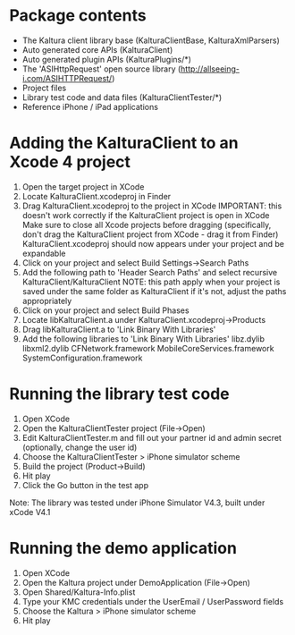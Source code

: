 Package contents
=================
 - The Kaltura client library base (KalturaClientBase, KalturaXmlParsers)
 - Auto generated core APIs (KalturaClient)
 - Auto generated plugin APIs (KalturaPlugins/*)
 - The 'ASIHttpRequest' open source library (http://allseeing-i.com/ASIHTTPRequest/)
 - Project files
 - Library test code and data files (KalturaClientTester/*)
 - Reference iPhone / iPad applications

Adding the KalturaClient to an Xcode 4 project
=============================================
1. Open the target project in XCode
2. Locate KalturaClient.xcodeproj in Finder
3. Drag KalturaClient.xcodeproj to the project in XCode
	IMPORTANT: this doesn't work correctly if the KalturaClient project is open in XCode
		Make sure to close all Xcode projects before dragging (specifically, don't drag
		the KalturaClient project from XCode - drag it from Finder)
	KalturaClient.xcodeproj should now appears under your project and be expandable
4. Click on your project and select Build Settings->Search Paths
5. Add the following path to 'Header Search Paths' and select recursive
	KalturaClient/KalturaClient
	NOTE: this path apply when your project is saved under the same folder as KalturaClient
		if it's not, adjust the paths appropriately
6. Click on your project and select Build Phases
7. Locate libKalturaClient.a under KalturaClient.xcodeproj->Products
8. Drag libKalturaClient.a to 'Link Binary With Libraries'
9. Add the following libraries to 'Link Binary With Libraries'
	libz.dylib
	libxml2.dylib
	CFNetwork.framework
	MobileCoreServices.framework
	SystemConfiguration.framework

Running the library test code
==============================
1. Open XCode
2. Open the KalturaClientTester project (File->Open)
3. Edit KalturaClientTester.m and fill out your partner id and admin secret (optionally, change the user id)
4. Choose the KalturaClientTester > iPhone simulator scheme
5. Build the project (Product->Build)
6. Hit play
7. Click the Go button in the test app

Note: The library was tested under iPhone Simulator V4.3, built under xCode V4.1


Running the demo application
==============================
1. Open XCode
2. Open the Kaltura project under DemoApplication (File->Open)
3. Open Shared/Kaltura-Info.plist
4. Type your KMC credentials under the UserEmail / UserPassword fields
5. Choose the Kaltura > iPhone simulator scheme
6. Hit play
